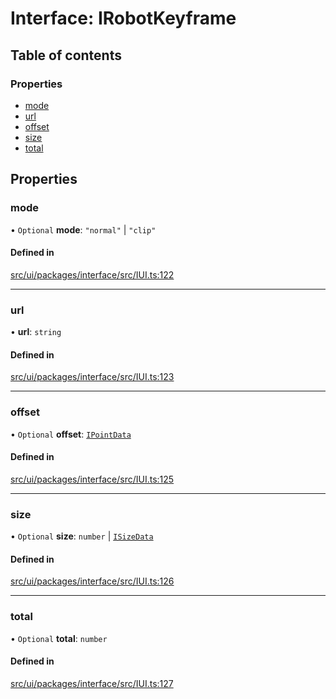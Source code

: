 # Interface: IRobotKeyframe

## Table of contents

### Properties

- [mode](IRobotKeyframe.md#mode)
- [url](IRobotKeyframe.md#url)
- [offset](IRobotKeyframe.md#offset)
- [size](IRobotKeyframe.md#size)
- [total](IRobotKeyframe.md#total)

## Properties

### mode

• `Optional` **mode**: ``"normal"`` \| ``"clip"``

#### Defined in

[src/ui/packages/interface/src/IUI.ts:122](https://github.com/leaferjs/leafer-ui/blob/4f34682d75d50ed9144f891fb4da145a8d369069/packages/interface/src/IUI.ts#L122)

___

### url

• **url**: `string`

#### Defined in

[src/ui/packages/interface/src/IUI.ts:123](https://github.com/leaferjs/leafer-ui/blob/4f34682d75d50ed9144f891fb4da145a8d369069/packages/interface/src/IUI.ts#L123)

___

### offset

• `Optional` **offset**: [`IPointData`](IPointData.md)

#### Defined in

[src/ui/packages/interface/src/IUI.ts:125](https://github.com/leaferjs/leafer-ui/blob/4f34682d75d50ed9144f891fb4da145a8d369069/packages/interface/src/IUI.ts#L125)

___

### size

• `Optional` **size**: `number` \| [`ISizeData`](ISizeData.md)

#### Defined in

[src/ui/packages/interface/src/IUI.ts:126](https://github.com/leaferjs/leafer-ui/blob/4f34682d75d50ed9144f891fb4da145a8d369069/packages/interface/src/IUI.ts#L126)

___

### total

• `Optional` **total**: `number`

#### Defined in

[src/ui/packages/interface/src/IUI.ts:127](https://github.com/leaferjs/leafer-ui/blob/4f34682d75d50ed9144f891fb4da145a8d369069/packages/interface/src/IUI.ts#L127)
